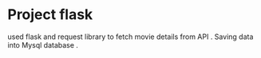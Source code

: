 # Project flask
  used flask and request library to fetch movie details from API . Saving data into Mysql database .
